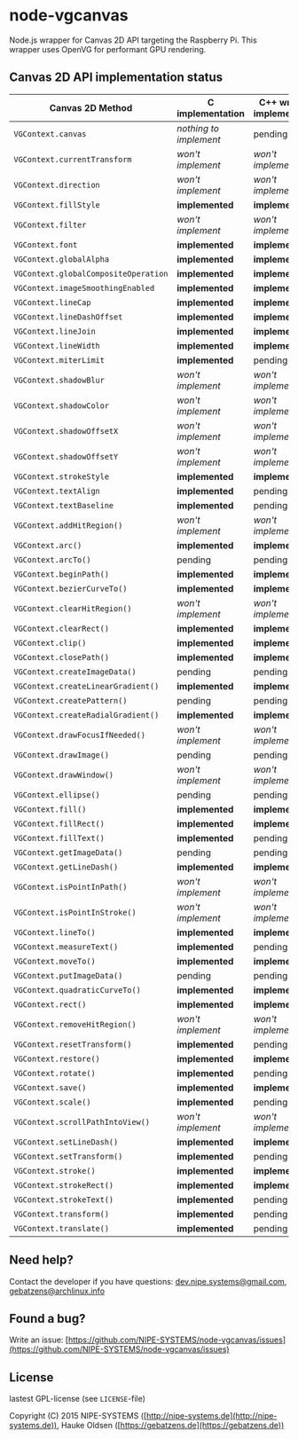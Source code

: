 # node-vgcanvas

Node.js wrapper for Canvas 2D API targeting the Raspberry Pi. This wrapper uses OpenVG for performant GPU rendering.

## Canvas 2D API implementation status

Canvas 2D Method | C implementation | C++ wrapper implementation | Node.js implementation
-----------------|------------------|----------------------------|-----------------------
`VGContext.canvas` | *nothing to implement* | pending | pending 
`VGContext.currentTransform` | *won't implement* | *won't implement* | *won't implement* 
`VGContext.direction` | *won't implement* | *won't implement* | *won't implement* 
`VGContext.fillStyle` | **implemented** | **implemented** | **implemented**
`VGContext.filter` | *won't implement* | *won't implement* | *won't implement* 
`VGContext.font` | **implemented** | **implemented** | **implemented** 
`VGContext.globalAlpha` | **implemented** |  **implemented** | **implemented**
`VGContext.globalCompositeOperation` | **implemented** | **implemented** | **implemented** 
`VGContext.imageSmoothingEnabled` | **implemented** | **implemented** | **implemented** 
`VGContext.lineCap` | **implemented** | **implemented** | **implemented**
`VGContext.lineDashOffset` | **implemented** | **implemented** | **implemented**
`VGContext.lineJoin` | **implemented** | **implemented** | **implemented**
`VGContext.lineWidth` | **implemented** | **implemented** | **implemented**
`VGContext.miterLimit` | **implemented** | pending | pending 
`VGContext.shadowBlur` | *won't implement* | *won't implement* | *won't implement* 
`VGContext.shadowColor` | *won't implement* | *won't implement* | *won't implement* 
`VGContext.shadowOffsetX` | *won't implement* | *won't implement* | *won't implement* 
`VGContext.shadowOffsetY` | *won't implement* | *won't implement* | *won't implement* 
`VGContext.strokeStyle` | **implemented** | **implemented** | **implemented**
`VGContext.textAlign` | **implemented** | pending | pending 
`VGContext.textBaseline` | **implemented** | pending | pending 
`VGContext.addHitRegion()` | *won't implement* | *won't implement* | *won't implement* 
`VGContext.arc()` | **implemented** | **implemented** | **implemented**
`VGContext.arcTo()` | pending | pending | pending 
`VGContext.beginPath()` | **implemented** | **implemented** | **implemented**
`VGContext.bezierCurveTo()` | **implemented** | **implemented** | **implemented**
`VGContext.clearHitRegion()` | *won't implement* | *won't implement* | *won't implement* 
`VGContext.clearRect()` | **implemented** | **implemented** | **implemented**
`VGContext.clip()` | **implemented** | **implemented** | **implemented**
`VGContext.closePath()` | **implemented** | **implemented** | **implemented**
`VGContext.createImageData()` | pending | pending | pending 
`VGContext.createLinearGradient()` | **implemented** | **implemented** | **implemented**
`VGContext.createPattern()` | pending | pending | pending 
`VGContext.createRadialGradient()` | **implemented** | **implemented** | **implemented**
`VGContext.drawFocusIfNeeded()` | *won't implement* | *won't implement* | *won't implement* 
`VGContext.drawImage()` | pending | pending | pending 
`VGContext.drawWindow()` | *won't implement* | *won't implement* | *won't implement* 
`VGContext.ellipse()` | pending | pending | pending 
`VGContext.fill()` | **implemented** | **implemented** | **implemented**
`VGContext.fillRect()` | **implemented** | **implemented** | **implemented**
`VGContext.fillText()` | **implemented** | pending | pending 
`VGContext.getImageData()` | pending | pending | pending 
`VGContext.getLineDash()` | **implemented** | **implemented** | **implemented**
`VGContext.isPointInPath()` | *won't implement* | *won't implement* | *won't implement* 
`VGContext.isPointInStroke()` | *won't implement* | *won't implement* | *won't implement* 
`VGContext.lineTo()` | **implemented** | **implemented** | **implemented**
`VGContext.measureText()` | **implemented** | pending | pending 
`VGContext.moveTo()` | **implemented** | **implemented** | **implemented**
`VGContext.putImageData()` | pending | pending | pending 
`VGContext.quadraticCurveTo()` | **implemented** | **implemented** | **implemented**
`VGContext.rect()` | **implemented** | **implemented** | **implemented**
`VGContext.removeHitRegion()` | *won't implement* | *won't implement* | *won't implement* 
`VGContext.resetTransform()` | **implemented** | pending | pending 
`VGContext.restore()` | **implemented** | **implemented** | **implemented**
`VGContext.rotate()` | **implemented** | pending | pending 
`VGContext.save()` | **implemented** | **implemented** | **implemented**
`VGContext.scale()` | **implemented** | pending | pending 
`VGContext.scrollPathIntoView()` | *won't implement* | *won't implement* | *won't implement* 
`VGContext.setLineDash()` | **implemented** | **implemented** | **implemented**
`VGContext.setTransform()` | **implemented** | pending | pending 
`VGContext.stroke()` | **implemented** | **implemented** | **implemented**
`VGContext.strokeRect()` | **implemented** | **implemented** | **implemented**
`VGContext.strokeText()` | **implemented** | pending | pending 
`VGContext.transform()` | **implemented** | pending | pending 
`VGContext.translate()` | **implemented** | pending | pending 

## Need help?

Contact the developer if you have questions: [dev.nipe.systems@gmail.com](mailto:dev.nipe.systems@gmail.com), [gebatzens@archlinux.info](gebatzens@archlinux.info)

## Found a bug?

Write an issue: [https://github.com/NIPE-SYSTEMS/node-vgcanvas/issues](https://github.com/NIPE-SYSTEMS/node-vgcanvas/issues)

## License

lastest GPL-license (see `LICENSE`-file)

Copyright (C) 2015 NIPE-SYSTEMS ([http://nipe-systems.de](http://nipe-systems.de)), Hauke Oldsen ([https://gebatzens.de](https://gebatzens.de))
